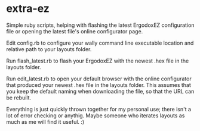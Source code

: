 # extra-ez
Simple ruby scripts, helping with flashing the latest ErgodoxEZ configuration file or opening the latest file's online configurator page.

Edit config.rb to configure your wally command line executable location and relative path to your layouts folder.

Run flash_latest.rb to flash your ErgodoxEZ with the newest .hex file in the layouts folder.

Run edit_latest.rb to open your default browser with the online configurator that produced your newest .hex file in the layouts folder. This assumes that you keep the default naming when downloading the file, so that the URL can be rebuilt.

Everything is just quickly thrown together for my personal use; there isn't a lot of error checking or anythig. Maybe someone who iterates layouts as much as me will find it useful. :)
